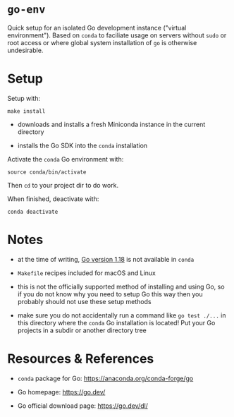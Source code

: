 # `go-env`

Quick setup for an isolated Go development instance ("virtual environment"). Based on `conda` to faciliate usage on servers without `sudo` or root access or where global system installation of `go` is otherwise undesirable.

# Setup

Setup with:

```
make install
```

- downloads and installs a fresh Miniconda instance in the current directory

- installs the Go SDK into the `conda` installation

Activate the `conda` Go environment with:

```
source conda/bin/activate
```

Then `cd` to your project dir to do work.

When finished, deactivate with:

```
conda deactivate
```

# Notes

- at the time of writing, [Go version 1.18](https://go.dev/blog/go1.18) is not available in `conda`

- `Makefile` recipes included for macOS and Linux

- this is not the officially supported method of installing and using Go, so if you do not know why you need to setup Go this way then you probably should not use these setup methods

- make sure you do not accidentally run a command like `go test ./...` in this directory where the `conda` Go installation is located! Put your Go projects in a subdir or another directory tree

# Resources & References

- `conda` package for Go: https://anaconda.org/conda-forge/go

- Go homepage: https://go.dev/

- Go official download page: https://go.dev/dl/

